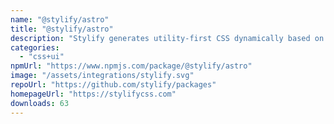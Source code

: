```yaml
---
name: "@stylify/astro"
title: "@stylify/astro"
description: "Stylify generates utility-first CSS dynamically based on what you write. Write HTML. Get CSS."
categories:
  - "css+ui"
npmUrl: "https://www.npmjs.com/package/@stylify/astro"
image: "/assets/integrations/stylify.svg"
repoUrl: "https://github.com/stylify/packages"
homepageUrl: "https://stylifycss.com"
downloads: 63
---
```

